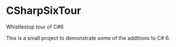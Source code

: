 # CSharpSixTour
Whistlestop tour of C#6

This is a small project to demonstrate some of the additions to C# 6.
